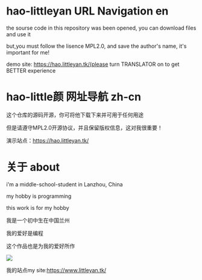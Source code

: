 # hao-littleyan URL Navigation en

the sourse code in this repository was been opened, you can download files and use it

but,you must follow the lisence MPL2.0, and save the author's name, it's important for me!

demo site: https://hao.littleyan.tk/(please turn TRANSLATOR on to get BETTER experience

# hao-little颜 网址导航 zh-cn

这个仓库的源码开源，你可将他下载下来并可用于任何用途

但是请遵守MPL2.0开源协议，并且保留版权信息，这对我很重要！

演示站点：https://hao.littleyan.tk/

# 关于 about

i'm a middle-school-student in Lanzhou, China

my hobby is programming

this work is for my hobby

我是一个初中生在中国兰州

我的爱好是编程

这个作品也是为我的爱好所作

![](https://cdn.jsdelivr.net/gh/Dayanshifu/imagebed@main/img/logo.png)

我的站点my site:https://www.littleyan.tk/
